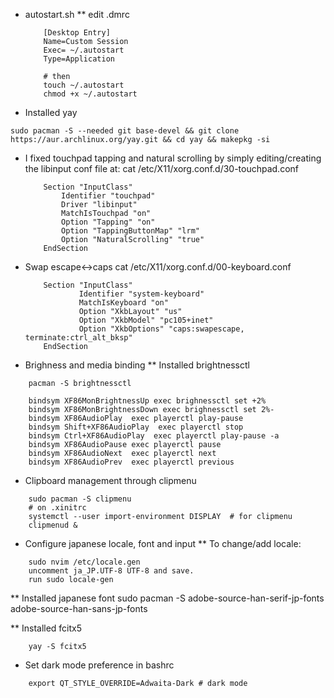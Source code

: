 * autostart.sh 
    ** edit .dmrc
    ```
        [Desktop Entry]
        Name=Custom Session
        Exec= ~/.autostart
        Type=Application

        # then
        touch ~/.autostart
        chmod +x ~/.autostart
    ```

* Installed yay
```
sudo pacman -S --needed git base-devel && git clone https://aur.archlinux.org/yay.git && cd yay && makepkg -si
```

* I fixed touchpad tapping and natural scrolling by simply editing/creating the libinput conf file at:
    cat /etc/X11/xorg.conf.d/30-touchpad.conf
    ```
        Section "InputClass"
            Identifier "touchpad"
            Driver "libinput"
            MatchIsTouchpad "on"
            Option "Tapping" "on"
            Option "TappingButtonMap" "lrm"
            Option "NaturalScrolling" "true"
        EndSection
    ```

* Swap escape<->caps
cat /etc/X11/xorg.conf.d/00-keyboard.conf
    ```
        Section "InputClass"
                Identifier "system-keyboard"
                MatchIsKeyboard "on"
                Option "XkbLayout" "us"
                Option "XkbModel" "pc105+inet"
                Option "XkbOptions" "caps:swapescape, terminate:ctrl_alt_bksp"
        EndSection
    ```

* Brighness and media binding
** Installed brightnessctl
```
    pacman -S brightnessctl
```
```
    bindsym XF86MonBrightnessUp exec brighnessctl set +2%
    bindsym XF86MonBrightnessDown exec brighnessctl set 2%-
    bindsym XF86AudioPlay  exec playerctl play-pause
    bindsym Shift+XF86AudioPlay  exec playerctl stop
    bindsym Ctrl+XF86AudioPlay  exec playerctl play-pause -a
    bindsym XF86AudioPause exec playerctl pause
    bindsym XF86AudioNext  exec playerctl next
    bindsym XF86AudioPrev  exec playerctl previous
```

* Clipboard management through clipmenu
```
    sudo pacman -S clipmenu
    # on .xinitrc
    systemctl --user import-environment DISPLAY  # for clipmenu
    clipmenud &
```


* Configure japanese locale, font and input
** To change/add locale:
```
    sudo nvim /etc/locale.gen
    uncomment ja_JP.UTF-8 UTF-8 and save.
    run sudo locale-gen
```

** Installed japanese font
sudo pacman -S adobe-source-han-serif-jp-fonts adobe-source-han-sans-jp-fonts

** Installed fcitx5
```
    yay -S fcitx5
```

* Set dark mode preference
in bashrc
```
    export QT_STYLE_OVERRIDE=Adwaita-Dark # dark mode
```
